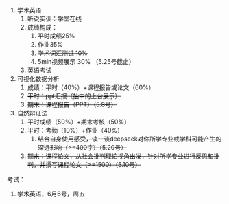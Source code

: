 1. 学术英语
	1. ~~听说实训：学堂在线~~
	2. 成绩构成：
		1. ~~平时成绩25%~~
		2. 作业35%
		3. ~~学术词汇测试 10%~~
		4. 5min视频展示 30% （5.25号截止）
	3. 英语考试 
2. 可视化数据分析
	1. 成绩：平时（40%）+课程报告或论文（60%）
	2. ~~平时：ppt汇报（抽中的上台展示）~~
	3. ~~期末：课程报告（PPT）（5.8号）~~
3. 自然辩证法
	1. 平时成绩（50%）+期末考核（50%）
	2. 平时：考勤（10%）+作业（40%）
		1. ~~结合自身使用感受，谈一谈deepseek对你所学专业或学科可能产生的深远影响（>=400字）（5.20号）~~
	3. ~~期末：课程论文，从社会批判理论视角出发，针对所学专业进行反思和批判，并撰写课程论文（>=1500）（5.10号）~~


考试：
1. 学术英语，6月6号，周五